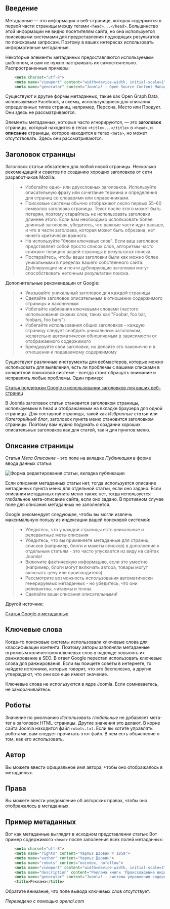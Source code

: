 <!-- Filename: J6.x:_Article_Metadata / Display title: Статья: Редактировать - Метаданные  -->

## Введение

Метаданные — это информация о веб-странице, которая содержится в первой части страницы между тегами `<head>...</head>`. Большинство этой информации не видно посетителям сайта, но она используется поисковыми системами для предоставления подходящих результатов по поисковым запросам. Поэтому в ваших интересах использовать информативные метаданные.

Некоторые элементы метаданных предоставляются используемым шаблоном, и вам не нужно настраивать их самостоятельно. Распространенные примеры:

```html
    <meta charset="utf-8">
    <meta name="viewport" content="width=device-width, initial-scale=1">
    <meta name="generator" content="Joomla! - Open Source Content Management">
```
Существуют и другие формы метаданных, такие как Open Graph Data, используемые Facebook, и схемы, использующиеся для описания определенных типов страниц, например, Персона, Место или Продукт. Они здесь не рассматриваются.

Элементы метаданных, которые часто игнорируются, — это **заголовок** страницы, который находится в тегах `<title>...</title>` в `<head>`, и **описание** страницы, которое находится в тегах `<meta>`, но может отсутствовать. Здесь они рассматриваются.

## Заголовок страницы

Заголовок статьи обязателен для любой новой страницы. Несколько рекомендаций и советов по созданию хороших заголовков от сети разработчиков Mozilla:

>* Избегайте одно- или двухсловных заголовков. Используйте описательную фразу или сочетание термина и определения для страниц со словарями или справочниками.
>* Поисковые системы обычно отображают около первых 55–60 символов заголовка страницы. Текст после этого может быть потерян, поэтому старайтесь не использовать заголовки длиннее этого. Если вам необходимо использовать более длинный заголовок, убедитесь, что важные части идут раньше, и что в части заголовка, которая может быть обрезана, нет ничего критически важного.
>* Не используйте "блоки ключевых слов". Если ваш заголовок представляет собой просто список слов, алгоритмы часто снижают позицию вашей страницы в результатах поиска.
>* Постарайтесь, чтобы ваши заголовки были как можно более уникальными в пределах вашего собственного сайта. Дублирующие или почти дублирующие заголовки могут способствовать неточным результатам поиска.

Дополнительные рекомендации от Google:

>- Указывайте уникальный заголовок для каждой страницы
>- Сделайте заголовок описательным в отношении содержимого страницы и лаконичным
>- Избегайте набивания ключевыми словами (частого использования схожих слов, таких как "Foobar, foo bar, foobars, foo bars")
>- Избегайте использования общих заголовков - каждую страницу следует снабдить уникальным заголовком, желательно автоматически обновляемым в зависимости от отображаемого содержимого
>- Брендируйте свои заголовки, но делайте это лаконично и в отношении к подаваемому содержимому

Существуют различные инструменты для вебмастеров, которые можно использовать для выявления, есть ли проблемы с вашими списками в конкретной поисковой системе - всегда стоит обращать внимание и исправлять любые проблемы. Один пример:

[Статья поддержки Google о использовании заголовков для ваших веб-страниц](http://support.google.com/webmasters/bin/answer.py?hl=ru&amp;answer=35624)

В Joomla заголовок статьи становится заголовком страницы, используемым в head и отображаемым на вкладке браузера для одной страницы. Для составной страницы, такой как *Избранные статьи* или *Категорийный блог*, заголовок пункта меню становится заголовком страницы. Поэтому вам нужно подумать о создании хороших описательных заголовков как для статей, так и для пунктов меню.

## Описание страницы

Статья *Мета Описание* - это поле на вкладке *Публикация* в форме ввода данных статьи:

![Форма редактирования статьи, вкладка публикации](../../../en/images/articles/articles-edit-publishing-tab.png)

Если описания метаданных статьи нет, тогда используется описание метаданных пункта меню для отдельной статьи, если оно задано. Если описания метаданных пункта меню также нет, тогда используется глобальное мета-описание сайта, если оно задано. В противном случае поле для описания метаданных не заполняется.

Google рекомендует следующее, чтобы вы могли извлечь максимальную пользу из индексации вашей поисковой системой:

>- Убедитесь, что у каждой страницы есть уникальные и релевантные мета-описания
>- Убедитесь, что вы применяете метаданные для страниц списков (например, блоги и макеты списков) в дополнение к отдельным статьям - это часто упускается из виду на сайтах Joomla!
>- Включите фактическую информацию, если это уместно (например, блоги могут включать автора, товары могут включать цену или производителя)
>- Рассмотрите возможность использования автоматически генерируемых метаданных - но убедитесь, что они релевантны, читаемы и точны.
>- Сделайте ваши описания описательными!

Другой источник:

[Статья Google о метаданных](http://support.google.com/webmasters/bin/answer.py?hl=ru&amp;answer=35624)

## Ключевые слова

Когда-то поисковые системы использовали ключевые слова для классификации контента. Поэтому авторы заполняли метаданные огромным количеством ключевых слов в надежде повысить их ранжирование в SEO. В ответ Google перестал использовать ключевые слова для ранжирования. Если вы поищете советы в интернете, то найдете источники, которые говорят, что это бесполезно, а другие утверждают, что они все еще имеют значение.

Ключевые слова не используются в ядре Joomla. Если сомневаетесь, не заморачивайтесь.

## Роботы

Значение по умолчанию *Использовать глобальные* не добавляет мета-тег в заголовок HTML-страницы. Другие значения это делают. В корне сайта Joomla находится файл `robots.txt`. Если вы хотите управлять роботами, вам следует прочитать этот файл. В нем есть объяснение о том, как его использовать.

## Автор

Вы можете ввести официальное имя автора, чтобы оно отображалось в метаданных.

## Права

Вы можете ввести уведомление об авторских правах, чтобы оно отображалось в метаданных.

## Пример метаданных

Вот как метаданные выглядят в исходном представлении статьи:
Вот пример содержимого `<head>` после заполнения всех полей метаданных:

```html
    <meta charset="utf-8">
    <meta name="rights" content="Чарльз Дарвин © 1859">
    <meta name="author" content="Чарльз Дарвин">
    <meta name="robots" content="noindex, nofollow">
    <meta name="viewport" content="width=device-width, initial-scale=1">
    <meta name="description" content="Реклама книги 'Происхождение видов'.">
    <meta name="generator" content="Joomla! - система управления содержимым с открытым исходным кодом">
    <title>Реклама</title>
```
Обратите внимание, что поле вывода ключевых слов отсутствует.

*Переведено с помощью openai.com*

